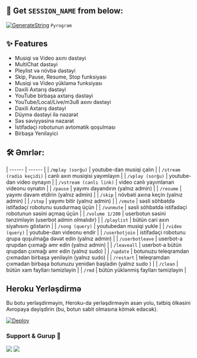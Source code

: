 


## 🧪 Get `SESSION_NAME` from below:

[![GenerateString](https://img.shields.io/badge/repl.it-generateString-yellowgreen)](https://replit.com/@levinalab/StringSession#main.py) ``Pyrogram``



## ✨ Features
- Musiqi və Video axını dəstəyi
- MultiChat dəstəyi
- Pleylist və növbə dəstəyi
- Skip, Pause, Resume, Stop funksiyası
- Musiqi və Video yükləmə funksiyası
- Daxili Axtarış dəstəyi
- YouTube birbaşa axtarış dəstəyi
- YouTube/Local/Live/m3u8 axını dəstəyi
- Daxili Axtarış dəstəyi
- Düymə dəstəyi ilə nəzarət
- Səs səviyyəsinə nəzarət
- İstifadəçi robotunun avtomatik qoşulması
- Birbaşa Yeniləyici

## 🛠 Əmrlər:
| ------ | ------ |
| `/mplay (sorğu)` | youtube-dan musiqi çalın |
| `/stream (radio keçidi)` | canlı axın musiqisi yayımlayın |
| `/vplay (sorğu)` | youtube-dan video oynayın |
| `/vstream (canlı link)` | video canlı yayımlanan videonu oynatın |
| `/pause` | yayımı dayandırın (yalnız admin) |
| `/resume` | yayımı davam etdirin (yalnız admin) |
| `/skip` | növbəti axına keçin (yalnız admin) |
| `/stop` | yayımı bitir (yalnız admin) |
| `/vmute` | səsli söhbətdə istifadəçi robotunu susdurmaq üçün |
| `/vunmute` | səsli söhbətdə istifadəçi robotunun səsini açmaq üçün |
| `/volume 1/200` | userbotun səsini tənzimləyin (userbot admin olmalıdır) |
| `/playlist` | bütün cari axın siyahısını göstərin |
| `/song (query)` | youtubedan musiqi yukle |
| `/video (query)` | youtube-dan videonu endir |
| `/userbotjoin` | istifadəçi robotunu qrupa qoşulmağa dəvət edin (yalnız admin) |
| `/userbotleave` | userbot-a qrupdan çıxmağı əmr edin (yalnız admin) |
| `/leaveall` | userbot-a bütün qrupdan çıxmağı əmr edin (yalnız sudo) |
| `/update` | botunuzu teleqramdan çıxmadan birbaşa yeniləyin (yalnız sudo) |
| `/restart` | teleqramdan çıxmadan birbaşa botunuzu yenidən başladın (yalnız sudo ) |
| `/clean` | bütün xam faylları təmizləyin |
| `/rmd` | bütün yüklənmiş faylları təmizləyin |
## Heroku Yerləşdirmə 
Bu botu yerləşdirməyin, Heroku-da yerləşdirməyin asan yolu, tətbiq ölkəsini Avropaya dəyişdirin (bu, botun sabit olmasına kömək edəcək).

[![Deploy](https://www.herokucdn.com/deploy/button.svg)](https://github.com/Aliyevdii/musiq-botu-azerice)



### Support & Gurup 🎑
<a href="https://t.me/iron_Blood_Gurup"><img src="https://img.shields.io/badge/Join-Group%20Support-blue.svg?style=for-the-badge&logo=Telegram"></a> <a href="https://t.me/NEXUS_MMC"><img src="https://img.shields.io/badge/Join-Updates%20Channel-blue.svg?style=for-the-badge&logo=Telegram"></a>
